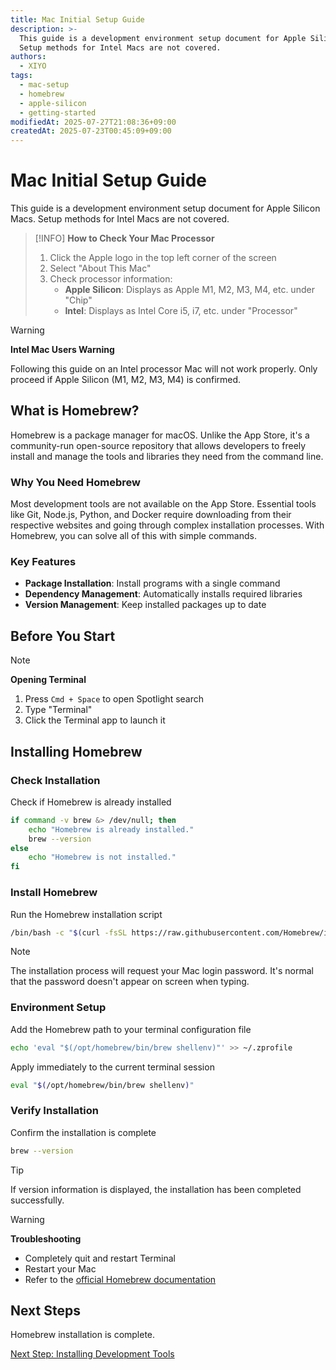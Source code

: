 ```yaml
---
title: Mac Initial Setup Guide
description: >-
  This guide is a development environment setup document for Apple Silicon Macs.
  Setup methods for Intel Macs are not covered.
authors:
  - XIYO
tags:
  - mac-setup
  - homebrew
  - apple-silicon
  - getting-started
modifiedAt: 2025-07-27T21:08:36+09:00
createdAt: 2025-07-23T00:45:09+09:00
---
```


# Mac Initial Setup Guide

This guide is a development environment setup document for Apple Silicon Macs. Setup methods for Intel Macs are not covered.

> [!INFO]
> **How to Check Your Mac Processor**
> 
> 1. Click the Apple logo in the top left corner of the screen
> 2. Select "About This Mac"
> 3. Check processor information:
>    - **Apple Silicon**: Displays as Apple M1, M2, M3, M4, etc. under "Chip"
>    - **Intel**: Displays as Intel Core i5, i7, etc. under "Processor"

> [!WARNING]
> **Intel Mac Users Warning**
> 
> Following this guide on an Intel processor Mac will not work properly.
> Only proceed if Apple Silicon (M1, M2, M3, M4) is confirmed.

## What is Homebrew?

Homebrew is a package manager for macOS. Unlike the App Store, it's a community-run open-source repository that allows developers to freely install and manage the tools and libraries they need from the command line.

### Why You Need Homebrew

Most development tools are not available on the App Store. Essential tools like Git, Node.js, Python, and Docker require downloading from their respective websites and going through complex installation processes. With Homebrew, you can solve all of this with simple commands.

### Key Features

- **Package Installation**: Install programs with a single command
- **Dependency Management**: Automatically installs required libraries
- **Version Management**: Keep installed packages up to date

## Before You Start

> [!NOTE]
> **Opening Terminal**
> 1. Press `Cmd + Space` to open Spotlight search
> 2. Type "Terminal"
> 3. Click the Terminal app to launch it

## Installing Homebrew

### Check Installation

Check if Homebrew is already installed

```bash
if command -v brew &> /dev/null; then
    echo "Homebrew is already installed."
    brew --version
else
    echo "Homebrew is not installed."
fi
```

### Install Homebrew

Run the Homebrew installation script

```bash
/bin/bash -c "$(curl -fsSL https://raw.githubusercontent.com/Homebrew/install/HEAD/install.sh)"
```

> [!NOTE]
> The installation process will request your Mac login password.
> It's normal that the password doesn't appear on screen when typing.

### Environment Setup

Add the Homebrew path to your terminal configuration file

```bash
echo 'eval "$(/opt/homebrew/bin/brew shellenv)"' >> ~/.zprofile
```

Apply immediately to the current terminal session

```bash
eval "$(/opt/homebrew/bin/brew shellenv)"
```


### Verify Installation

Confirm the installation is complete

```bash
brew --version
```

> [!TIP]
> If version information is displayed, the installation has been completed successfully.

> [!WARNING]
> **Troubleshooting**
> - Completely quit and restart Terminal
> - Restart your Mac
> - Refer to the [official Homebrew documentation](https://docs.brew.sh/Installation)

## Next Steps

Homebrew installation is complete.

[Next Step: Installing Development Tools](macos-step01-essential-developer-tools)
